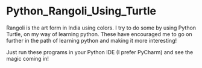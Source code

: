 # Python_Rangoli_Using_Turtle
Rangoli is the art form in India using colors. I try to do some by using Python Turtle, on my way of learning python.
These have encouraged me to go on further in the path of learning python and making it more interesting!

Just run these programs in your Python IDE (I prefer PyCharm) and see the magic coming in!
